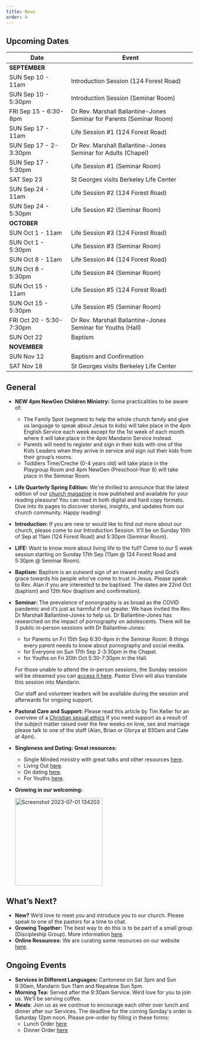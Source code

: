 ```yaml
---
title: News
order: 4
---
```


## Upcoming Dates

| Date | Event |
| ----- | ----- |
| **SEPTEMBER** | |
| SUN Sep 10 - 11am | Introduction Session (124 Forest Road) |
| SUN Sep 10 - 5:30pm | Introduction Session (Seminar Room) |
| FRI Sep 15 - 6:30-8pm | Dr Rev. Marshall Ballantine-Jones Seminar for Parents (Seminar Room) |
| SUN Sep 17 - 11am | Life Session #1 (124 Forest Road) |
| SUN Sep 17 - 2-3:30pm | Dr Rev. Marshall Ballantine-Jones Seminar for Adults (Chapel) |
| SUN Sep 17 - 5:30pm | Life Session #1 (Seminar Room) |
| SAT Sep 23 | St Georges visits Berkeley Life Center |
| SUN Sep 24 - 11am | Life Session #2 (124 Forest Road) |
| SUN Sep 24 - 5:30pm | Life Session #2 (Seminar Room) |
| **OCTOBER** | |
| SUN Oct 1 - 11am | Life Session #3 (124 Forest Road) |
| SUN Oct 1 - 5:30pm | Life Session #3 (Seminar Room) |
| SUN Oct 8 - 11am | Life Session #4 (124 Forest Road) |
| SUN Oct 8 - 5:30pm | Life Session #4 (Seminar Room) |
| SUN Oct 15 - 11am | Life Session #5 (124 Forest Road) |
| SUN Oct 15 - 5:30pm | Life Session #5 (Seminar Room) |
| FRI Oct 20 - 5:30-7:30pm | Dr Rev. Marshall Ballantine-Jones Seminar for Youths (Hall) |
| SUN Oct 22 | Baptism |
| **NOVEMBER** | |
| SUN Nov 12 | Baptism and Confirmation |
| SAT Nov 18 | St Georges visits Berkeley Life Center |

## General

- **NEW 4pm NewGen Children Ministry:**
 Some practicalities to be aware of:
    - The Family Spot (segment to help the whole church family and give us language to speak about Jesus to kids) will take place in the 4pm English Service each week except for the 1st week of each month where it will take place in the 4pm Mandarin Service instead.
    - Parents will need to register and sign in their kids with one of the Kids Leaders when they arrive in service and sign out their kids from their group’s rooms.
    - Toddlers Time/Creche (0-4 years old) will take place in the Playgroup Room and 4pm NewGen (Preschool-Year 6) will take place in the Seminar Room.
- **Life Quarterly Spring Edition:**  We're thrilled to announce that the latest edition of our [church magazine](https://stgeorgeshurstville.org.au/life) is now published and available for your reading pleasure! You can read in both digital and hard copy formats. Dive into its pages to discover stories, insights, and updates from our church community. Happy reading!

- **Introduction:** If you are new or would like to find out more about our church, please come to our Introduction Session. It’ll be on Sunday 10th of Sep at 11am (124 Forest Road) and 5:30pm (Seminar Room).  

- **LIFE:** Want to know more about living life to the full? Come to our 5 week session starting on Sunday 17th Sep (11am @ 124 Forest Road and 5:30pm @ Seminar Room).  

- **Baptism:** Baptism is an outward sign of an inward reality and God’s grace towards his people who’ve come to trust in Jesus. Please speak to Rev. Alan if you are interested to be baptised. The dates are 22nd Oct (baptism) and 12th Nov (baptism and confirmation). 

- **Seminar:** The prevalence of ponorgraphy is as broad as the COVID pandemic and it’s just as harmful if not greater. We have invited the Rev. Dr Marshall Ballantine-Jones to help us. Dr Ballantine-Jones has researched on the impact of pornography on adolescents. There will be 3 public in-person sessions with Dr  Ballantine-Jones:
  - for Parents on Fri 15th Sep 6:30-8pm in the Seminar Room: 8 things every parent needs to know about pornography and social media. 
  - for Everyone on Sun 17th Sep 2-3:30pm in the Chapel.
  - for Youths on Fri 20th Oct 5:30-7:30pm in the Hall.

  For those unable to attend the in-person sessions, the Sunday session will be streamed you can [access it here](https://stgeorgeshurstville.org.au/seminar). Pastor Elvin will also translate this session into Mandarin. 
 
  Our staff and volunteer leaders will be available during the session and afterwards for ongoing support. 

- **Pastoral Care and Support:** Please read this article by Tim Keller for an overview of a [Christian sexual ethics](https://www.christ2rculture.com/resources/Ministry-Blog/The-Gospel-and-Sex-by-Tim-Keller.pdf) 
If you need support as a result of the subject matter raised over the few weeks on love, sex and marriage please talk to one of the staff (Alan, Brian or Glorya at 930am and Cate at 4pm). 

- **Singleness and Dating: Great resources:**
  - Single Minded ministry with great talks and other resources [here](https://www.singleminded.community/). 
  - Living Out [here](https://www.livingout.org/).  
  - On dating [here](https://ccl.moore.edu.au/resources/podcast-episode-069/). 
  - For Youths [here](https://youthworksmedia.net/products/teen-sex-by-the-book).




- **Growing in our welcoming:**

  <img width="236" alt="Screenshot 2023-07-01 134203" src="https://github.com/stgeorgeshurstville/bulletin/assets/119166299/b540ac1c-0ba4-481e-90a5-5464939f7e4c">


## What’s Next?
- **New?** We’d love to meet you and introduce you to our church. Please speak to one of the pastors for a time to chat. 
- **Growing Together:** The best way to do this is to be part of a small group (Discipleship Group). More information [here](https://stgeorgeshurstville.org.au/discipleship-groups).
- **Online Resources:** We are curating some resources on our website [here](https://stgeorgeshurstville.org.au/lets-talk-about-christianity).  

## Ongoing Events
- **Services in Different Languages:** Cantonese on Sat 3pm and Sun 9:30am, Mandarin Sun 11am and Nepalese Sun 5pm. 
- **Morning Tea:**  Served after the 9:30am Service. We’d love for you to join us. We’ll be serving coffee.
- **Meals**: Join us as we continue to encourage each other over lunch and dinner after our Services. The deadline for the coming Sunday's order is Saturday 12pm noon. Please pre-order by filling in these forms:
   - Lunch Order [here](https://tinyurl.com/sunlunches)
   - Dinner Order [here](https://tinyurl.com/sundinners)


